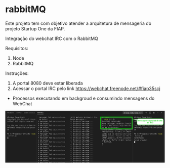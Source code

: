 # rabbitMQ
Este projeto tem com objetivo atender a arquitetura de mensageria do projeto Startup One da FIAP. 

Integração do webchat IRC com o RabbitMQ

Requisitos:
1) Node 
2) RabbitMQ

Instruções:
1) A portal 8080 deve estar liberada
2) Acessar o portal IRC pelo link https://webchat.freenode.net/#fiap35scj

<ul>
    <li>Processos executando em backgroud e consumindo mensagens do WebChat</li>
</ul>

<img src="img/3.png">
